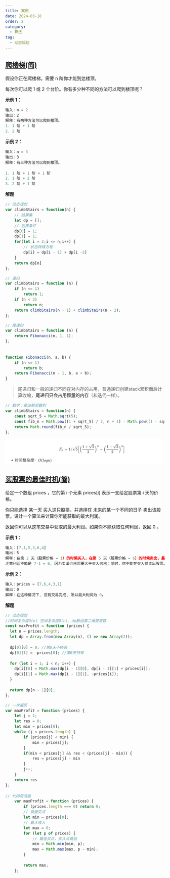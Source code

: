 ```yaml
---
title: 案例
date: 2024-03-18
order: 2
category:
  - 算法
tag:
  - 动态规划
---
```


## [爬楼梯(简)](https://leetcode.cn/leetbook/read/top-interview-questions-easy/xn854d/)

假设你正在爬楼梯。需要 n 阶你才能到达楼顶。

每次你可以爬 1 或 2 个台阶。你有多少种不同的方法可以爬到楼顶呢？

**示例 1：**

```js
输入：n = 2
输出：2
解释：有两种方法可以爬到楼顶。
1. 1 阶 + 1 阶
2. 2 阶
```

**示例 2：**

```js
输入：n = 3
输出：3
解释：有三种方法可以爬到楼顶。

1. 1 阶 + 1 阶 + 1 阶
2. 1 阶 + 2 阶
3. 2 阶 + 1 阶
```

**解题**

```js
// 动态规划
var climbStairs = function(n) {
  	// 结果集
    let dp = [];
  	// 边界条件
    dp[0] = 1;
    dp[1] = 1;
    for(let i = 2;i <= n;i++) {
      	// 状态转移方程
        dp[i] = dp[i - 1] + dp[i -2]
    }
    return dp[n]
};
```

```js
// 递归
var climbStairs = function (n) {
    if (n <= 1)
        return 1;
    if (n < 3)
        return n;
    return climbStairs(n - 1) + climbStairs(n - 2);
};
```

```js
// 尾递归
var climbStairs = function (n) {
    return Fibonacci(n, 1, 1);
};


function Fibonacci(n, a, b) {
    if (n <= 1)
        return b;
    return Fibonacci(n - 1, b, a + b);
}

```

> 尾递归和一般的递归不同在对内存的占用，普通递归创建stack累积而后计算收缩，**尾递归只会占用恒量的内存**（和迭代一样）。

```js
// 数学：斐波那契数列
var climbStairs = function(n) {
    const sqrt_5 = Math.sqrt(5);
    const fib_n = Math.pow((1 + sqrt_5) / 2, n + 1) - Math.pow((1 - sqrt_5) / 2,n + 1);
    return Math.round(fib_n / sqrt_5);
};
```

![image-20220712085026236](https://raw.githubusercontent.com/GodX-18/picBed/main/image-20220712085026236.png)

## [买股票的最佳时机(简)](https://leetcode.cn/leetbook/read/top-interview-questions-easy/xn8fsh/)

给定一个数组 prices ，它的第 i 个元素 prices[i] 表示一支给定股票第 i 天的价格。

你只能选择 某一天 买入这只股票，并选择在 未来的某一个不同的日子 卖出该股票。设计一个算法来计算你所能获取的最大利润。

返回你可以从这笔交易中获取的最大利润。如果你不能获取任何利润，返回 0 。

**示例 1：**

```js
输入：[7,1,5,3,6,4]
输出：5
解释：在第 2 天（股票价格 = 1）的时候买入，在第 5 天（股票价格 = 6）的时候卖出，最大利润 = 6-1 = 5 。
注意利润不能是 7-1 = 6, 因为卖出价格需要大于买入价格；同时，你不能在买入前卖出股票。
```

**示例 2：**

```js
输入：prices = [7,6,4,3,1]
输出：0
解释：在这种情况下, 没有交易完成, 所以最大利润为 0。
```

**解题**

```js
// 动态规划
//时间复杂度O(n) 空间复杂度O(n)，dp数组第二维是常数
const maxProfit = function (prices) {
  let n = prices.length;
  let dp = Array.from(new Array(n), () => new Array(2));

  dp[0][0] = 0; //第0天不持有
  dp[0][1] = -prices[0]; //第0天持有

  for (let i = 1; i < n; i++) {
    dp[i][0] = Math.max(dp[i - 1][0], dp[i - 1][1] + prices[i]);
    dp[i][1] = Math.max(dp[i - 1][1], -prices[i]);
  }
  
  return dp[n - 1][0];
};
```

```js
// 一次遍历
var maxProfit = function (prices) {
    let j = 1;
    let res = 0;
    let min = prices[0];
    while (j < prices.length) {
        if (prices[j] < min) {
            min = prices[j];
        }
        if(min < prices[j] && res < (prices[j] - min)) {
            res = prices[j] - min
        }
        j++;
    }
    return res
};

// 代码简洁版
	var maxProfit = function (prices) {
	    if (prices.length === 0) return 0;
	    // 最低买点
	    let min = prices[0];
	    // 最大收入
	    let max = 0;
	    for (let p of prices) {
	        // 最佳买点，买入点最低
	        min = Math.min(min, p);
	        max = Math.max(max, p - min);
	    }
	
	    return max;
	};

```

